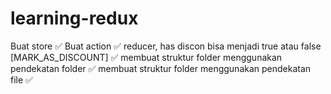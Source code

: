 # learning-redux

Buat store ✅
Buat action ✅
reducer, has discon bisa menjadi true atau false [MARK_AS_DISCOUNT] ✅
membuat struktur folder menggunakan pendekatan folder ✅
membuat struktur folder menggunakan pendekatan file ✅
